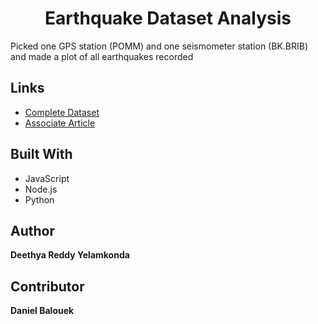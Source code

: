 <h1 align="center">Earthquake Dataset Analysis</h1>

<p>Picked one GPS station (POMM) and one seismometer station (BK.BRIB) and made a plot of all earthquakes recorded</p>

## Links

- [Complete Dataset](https://figshare.com/articles/dataset/Earthquake_Early_Warning_Dataset/9758555)
- [Associate Article](https://ojs.aaai.org/index.php/AAAI/article/view/5376)

## Built With

- JavaScript
- Node.js
- Python

## Author

**Deethya Reddy Yelamkonda**

## Contributor

**Daniel Balouek**
